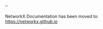 '<meta http-equiv="refresh" content="0; URL=https://networkx.github.io/documentation/latest/./reference/algorithms/generated/networkx.algorithms.dominating.dominating_set.html">'

NetworkX Documentation has been moved to:<br><a href="https://networkx.github.io">https://networkx.github.io</a>
